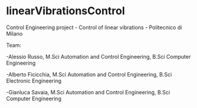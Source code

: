 # linearVibrationsControl
Control Engineering project - Control of linear vibrations - Politecnico di Milano

Team:

-Alessio Russo, M.Sci  Automation and Control Engineering, B.Sci Computer Engineering

-Alberto Ficicchia, M.Sci  Automation and Control Engineering, B.Sci Electronic Engineering

-Gianluca Savaia, M.Sci  Automation and Control Engineering, B.Sci Computer Engineering

